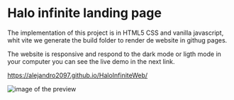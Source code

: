 # Halo infinite landing page

The implementation of this project is in HTML5 CSS and vanilla javascript, whit vite we generate the build folder to render de website in
githug pages.

The website is responsive and respond to the dark mode or ligth mode in your computer you can see the live demo in the next link. 

https://alejandro2097.github.io/HaloInfiniteWeb/


![image of the preview](/assets/img/haloreadme.PNG)